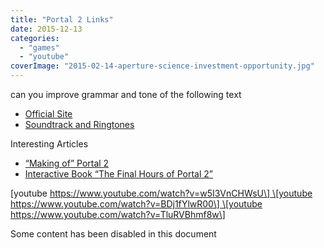 ```yaml
---
title: "Portal 2 Links"
date: 2015-12-13
categories:
  - "games"
  - "youtube"
coverImage: "2015-02-14-aperture-science-investment-opportunity.jpg"
---
```


can you improve grammar and tone of the following text

- [Official Site](http://www.thinkwithportals.com/ "http://www.thinkwithportals.com/")
- [Soundtrack and Ringtones](http://www.thinkwithportals.com/music.php "http://www.thinkwithportals.com/music.php")

Interesting Articles

- [“Making of” Portal 2](http://features.cgsociety.org/story_custom.php?story_id%3D6359 "http://features.cgsociety.org/story_custom.php?story_id%3D6359")
- [Interactive Book “The Final Hours of Portal 2”](http://store.steampowered.com/app/620/ "http://store.steampowered.com/app/620/")

\[youtube https://www.youtube.com/watch?v=w5I3VnCHWsU\] \[youtube https://www.youtube.com/watch?v=BDj1fYlwR00\] \[youtube https://www.youtube.com/watch?v=TluRVBhmf8w\]

Some content has been disabled in this document
